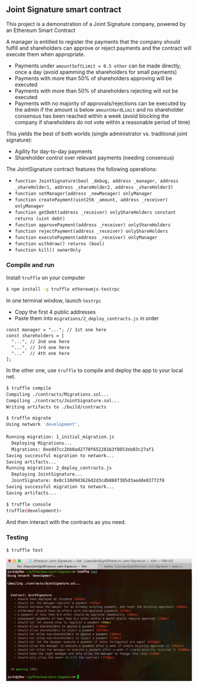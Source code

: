 Joint Signature smart contract
---

This project is a demonstration of a Joint Signature company, powered by an Ethereum Smart Contract

A manager is entitled to register the payments that the company should fulfill and shareholders can approve or reject payments and the contract will execute them when appropriate. 

- Payments under `amountSoftLimit = 0.5 ether` can be made directly, once a day (avoid spamming the shareholders for small payments)
- Payments with more than 50% of shareholders approving will be executed
- Payments with more than 50% of shareholders rejecting will not be executed
- Payments with no majority of approvals/rejections can be executed by the admin if the amount is below `amountHardLimit` and no shareholder consensus has been reached within a week (avoid blocking the company if shareholders do not vote within a reasonable period of time)

This yields the best of both worlds (single administrator vs. traditional joint signature): 
* Agility for day-to-day payments
* Shareholder control over relevant payments (needing consensus)

The JointSignature contract features the following operations: 

* `function JointSignature(bool _debug, address _manager, address _shareHolder1, address _shareHolder2, address _shareHolder3)`
* `function setManager(address _newManager) onlyManager`
* `function createPayment(uint256 _amount, address _receiver) onlyManager`
* `function getDebt(address _receiver) onlyShareHolders constant returns (uint debt)`
* `function approvePayment(address _receiver) onlyShareHolders`
* `function rejectPayment(address _receiver) onlyShareHolders`
* `function executePayment(address _receiver) onlyManager`
* `function withdraw() returns (bool)`
* `function kill() ownerOnly`


### Compile and run

Install `truffle` on your computer

```bash
$ npm install -g truffle ethereumjs-testrpc
```

In one terminal window, launch `testrpc`

* Copy the first 4 public addresses
* Paste them into `migrations/2_deploy_contracts.js` in order

```
const manager = "..."; // 1st one here
const shareholders = [
  "...", // 2nd one here
  "...", // 3rd one here
  "..."  // 4th one here
];
```

In the other one, use `truffle` to compile and deploy the app to your local net.

```bash
$ truffle compile
Compiling ./contracts/Migrations.sol...
Compiling ./contracts/JointSignature.sol...
Writing artifacts to ./build/contracts
```

```bash
$ truffle migrate
Using network 'development'.

Running migration: 1_initial_migration.js
  Deploying Migrations...
  Migrations: 0xedd7cc2bb0ad2770f65228163f8853eb83c27af1
Saving successful migration to network...
Saving artifacts...
Running migration: 2_deploy_contracts.js
  Deploying JointSignature...
  JointSignature: 0x0c110d9d3626d2d3cdb888f305d3aedde83772f8
Saving successful migration to network...
Saving artifacts...
```

```bash
$ truffle console
truffle(development)> 
```

And then interact with the contracts as you need.

### Testing

```bash
$ truffle test
```


![Mocha + Chai](./test/test.png "Test example")
